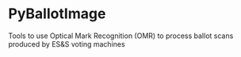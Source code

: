 # PyBallotImage
Tools to use Optical Mark Recognition (OMR) to process ballot scans produced by ES&amp;S voting machines
